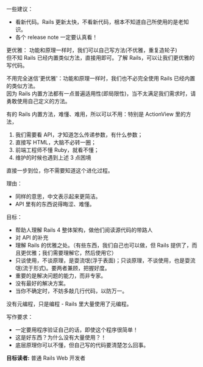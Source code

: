 
一些建议：

- 看新代码。Rails 更新太快，不看新代码，根本不知道自己所使用的是老知识。
- 各个 release note 一定要认真看！

更优雅： 
功能和原理一样时，我们可以自己写方法(不优雅，重复造轮子)  
但不知 Rails 已经内置类似方法，直接用即可。了解 Rails，可以让我们更优雅的写代码。

不用完全迷信'更优雅'：功能和原理一样时，我们也不必完全使用 Rails 已经内置的类似方法。  
因为 Rails 内置方法都有一点普遍适用性(即局限性)，当不太满足我们需求时，请勇敢使用自己定义的方法。

有的 Rails 内置方法，难懂、难用，所以可以不用：特别是 ActionView 里的方法，

1. 我们需要看 API，才知道怎么传递参数，有什么参数；
2. 直接写 HTML，大脑不必转一圈；
3. 前端工程师不懂 Ruby，就看不懂；
4. 维护的时候也遇到上述 3 点困境



直接一步到位，你不需要知道这个进化过程。

理由：

- 同样的意思，中文表示起来更简洁。
- API 里有的东西说得晦涩、难懂。

目标：

- 帮助人理解 Rails 4 整体架构，做他们阅读源代码的带路人
- 对 API 的补充
- 理解 Rails 的优雅之处。（有些东西，我们自己也可以做，但 Rails 提供了，而且更优雅；我们需要理解它，然后使用它）
- 只谈使用，不谈原理，是耍流氓(浮于表面)；只谈原理，不谈使用，也是耍流氓(流于形式)。要两者兼顾，把握好度。
- 重要的是解决问题的能力，而非专家。
- 没有最好的解决方案。
- 当你不确定时，不妨多敲几行代码，以防万一。

没有元编程，只是编程 - Rails 里大量使用了元编程。

写作要求：

- 一定要用程序验证自己的话，即使这个程序很简单！
- 这是好东西？为什么没有大量使用？！
- 底层原理你可以不懂，但自己写的代码要清楚怎么回事。

**目标读者:** 普通 Rails Web 开发者
